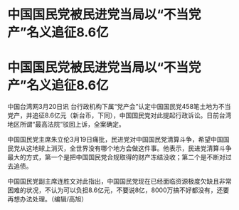 # 中国国民党被民进党当局以“不当党产”名义追征8.6亿

# 中国国民党被民进党当局以“不当党产”名义追征8.6亿

中国台湾网3月20日讯
台行政机构下属“党产会”认定中国国民党458笔土地为不当党产，并追征8.6亿元（新台币，下同），中国国民党对此提起行政诉讼。日前台湾地区所谓“最高法院”驳回上诉，全案确定。

中国国民党主席朱立伦3月19日痛批，民进党对中国国民党清算斗争，希望中国国民党从这地球上消灭，全世界没有哪个地方会做这件事。他表示，民进党清算斗争最大的方式，第一个是把中国国民党合规取得的财产冻结没收；第二个是不断对过去追债。

中国国民党副主席连胜文对此指出，中国国民党现在已经面临资源极度欠缺且非常困难的状况，不认为可以负担8.6亿元，不要说8亿，8000万搞不好都没有，还要再想办法处理。（编辑/高旭）

